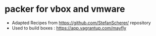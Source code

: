 # packer for vbox and vmware

- Adapted Recipes from https://github.com/StefanScherer/ repository
- Used to build boxes : https://app.vagrantup.com/mayfly